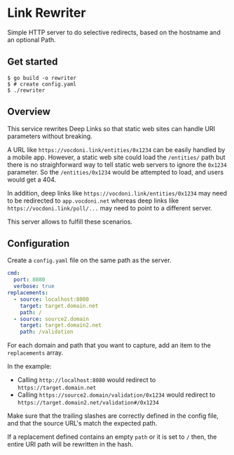 # Link Rewriter

Simple HTTP server to do selective redirects, based on the hostname and an optional Path. 

## Get started

```
$ go build -o rewriter
$ # create config.yaml
$ ./rewriter
```

## Overview

This service rewrites Deep Links so that static web sites can handle URI parameters without breaking.

A URL like `https://vocdoni.link/entities/0x1234` can be easily handled by a mobile app. However, a static web site could load the `/entities/` path but there is no straighforward way to tell static web servers to ignore the `0x1234` parameter. So the `/entities/0x1234` would be attempted to load, and users would get a 404.

In addition, deep links like `https://vocdoni.link/entities/0x1234` may need to be redirected to `app.vocdoni.net` whereas deep links like `https://vocdoni.link/poll/...` may need to point to a different server.

This server allows to fulfill these scenarios. 

## Configuration

Create a `config.yaml` file on the same path as the server.

```yaml
cmd:
  port: 8080
  verbose: true
replacements:
  - source: localhost:8080
    target: target.domain.net
    path: /
  - source: source2.domain
    target: target.domain2.net
    path: /validation
```

For each domain and path that you want to capture, add an item to the `replacements` array.

In the example: 
- Calling `http://localhost:8080` would redirect to `https://target.domain.net`
- Calling `https://source2.domain/validation/0x1234` would redirect to `https://target.domain2.net/validation#/0x1234`

Make sure that the trailing slashes are correctly defined in the config file, and that the source URL's match the expected path.

If a replacement defined contains an empty `path` or it is set to `/` then, the entire URI path will be rewritten in the hash. 

